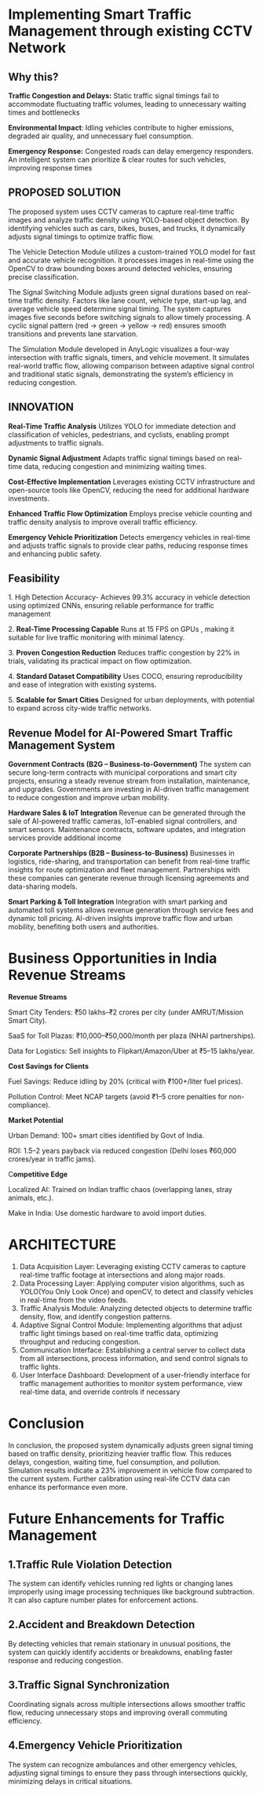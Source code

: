 
# Implementing Smart Traffic Management through existing CCTV Network

## Why this?
**Traffic Congestion and Delays:** Static traffic signal timings fail to accommodate fluctuating traffic volumes, leading to unnecessary waiting times and bottlenecks

**Environmental Impact**: Idling vehicles contribute to higher emissions, degraded air quality, and unnecessary fuel consumption.

**Emergency Response:** Congested roads can delay emergency responders. An intelligent system can prioritize & clear routes for such vehicles, improving response times

## PROPOSED SOLUTION
The proposed system uses CCTV cameras to capture real-time traffic images and analyze traffic density using YOLO-based object detection. By identifying vehicles such as cars, bikes, buses, and trucks, it dynamically adjusts signal timings to optimize traffic flow.

The Vehicle Detection Module utilizes a custom-trained YOLO model for fast and accurate vehicle recognition. It processes images in real-time using the OpenCV to draw bounding boxes around detected vehicles, ensuring precise classification.

The Signal Switching Module adjusts green signal durations based on real-time traffic density. Factors like lane count, vehicle type, start-up lag, and average vehicle speed determine signal timing. The system captures images five seconds before switching signals to allow timely processing. A cyclic signal pattern (red → green → yellow → red) ensures smooth transitions and prevents lane starvation.

The Simulation Module developed in AnyLogic visualizes a four-way intersection with traffic signals, timers, and vehicle movement. It simulates real-world traffic flow, allowing comparison between adaptive signal control and traditional static signals, demonstrating the system’s efficiency in reducing congestion.

## INNOVATION
**Real-Time Traffic Analysis** Utilizes YOLO for immediate detection and classification of vehicles, pedestrians, and cyclists, enabling prompt adjustments to traffic signals.

**Dynamic Signal Adjustment** Adapts traffic signal timings based on real-time data, reducing congestion and minimizing waiting times.

**Cost-Effective Implementation** Leverages existing CCTV infrastructure and open-source tools like OpenCV, reducing the need for additional hardware investments.

**Enhanced Traffic Flow Optimization** Employs precise vehicle counting and traffic density analysis to improve overall traffic efficiency.

**Emergency Vehicle Prioritization** Detects emergency vehicles in real-time and adjusts traffic signals to provide clear paths, reducing response times and enhancing public safety.

## Feasibility
1.⁠ ⁠High Detection Accuracy- Achieves 99.3% accuracy in vehicle detection using optimized CNNs, ensuring reliable performance for traffic management

2.⁠ ⁠**Real-Time Processing Capable**  Runs at  15 FPS on GPUs , making it suitable for live traffic monitoring with minimal latency. 

3.⁠ **⁠Proven Congestion Reduction** Reduces traffic congestion by 22% in trials, validating its practical impact on flow optimization. 

4.⁠ **⁠Standard Dataset Compatibility**  Uses COCO, ensuring reproducibility and ease of integration with existing systems. 

5.⁠ ⁠**Scalable for Smart Cities** Designed for urban deployments, with potential to expand across city-wide traffic networks. 

 ## Revenue Model for AI-Powered Smart Traffic Management System

 **Government Contracts (B2G – Business-to-Government)** The system can secure long-term contracts with municipal corporations and smart city projects, ensuring a steady revenue stream from installation, maintenance, and upgrades. Governments are investing in AI-driven traffic management to reduce congestion and improve urban mobility.

 **Hardware Sales & IoT Integration**
 Revenue can be generated through the sale of AI-powered traffic cameras, IoT-enabled signal controllers, and smart sensors. Maintenance contracts, software updates, and integration services provide additional income

 **Corporate Partnerships (B2B – Business-to-Business)**
 Businesses in logistics, ride-sharing, and transportation can benefit from real-time traffic insights for route optimization and fleet management. Partnerships with these companies can generate revenue through licensing agreements and data-sharing models.

  **Smart Parking & Toll Integration** Integration with smart parking and automated toll systems allows revenue generation through service fees and dynamic toll pricing. AI-driven insights improve traffic flow and urban mobility, benefiting both users and authorities.

# Business Opportunities in India Revenue Streams
**Revenue Streams**

Smart City Tenders: ₹50 lakhs–₹2 crores per city (under AMRUT/Mission Smart City).

SaaS for Toll Plazas: ₹10,000–₹50,000/month per plaza (NHAI partnerships).

Data for Logistics: Sell insights to Flipkart/Amazon/Uber at ₹5–15 lakhs/year.

**Cost Savings for Clients**

Fuel Savings: Reduce idling by 20% (critical with ₹100+/liter fuel prices).

Pollution Control: Meet NCAP targets (avoid ₹1–5 crore penalties for non-compliance).

**Market Potential**

Urban Demand: 100+ smart cities identified by Govt of India.

ROI: 1.5–2 years payback via reduced congestion (Delhi loses ₹60,000 crores/year in traffic jams).

C**ompetitive Edge**

Localized AI: Trained on Indian traffic chaos (overlapping lanes, stray animals, etc.).

Make in India: Use domestic hardware to avoid import duties.

# ARCHITECTURE
1. Data Acquisition Layer: Leveraging existing CCTV cameras to capture real-time traffic footage at intersections and along major roads.
2. Data Processing Layer: Applying computer vision algorithms, such as YOLO(You Only Look Once) and openCV, to detect and classify vehicles in real-time from the video feeds.
3. Traffic Analysis Module: Analyzing detected objects to determine traffic density, flow, and identify congestion patterns.
4. Adaptive Signal Control Module: Implementing algorithms that adjust traffic light timings based on real-time traffic data, optimizing throughput and reducing congestion.
5. Communication Interface: Establishing a central server to collect data from all intersections, process information, and send control signals to traffic lights.
6. User Interface Dashboard: Development of a user-friendly interface for traffic management authorities to monitor system performance, view real-time data, and override controls if necessary

# Conclusion
In conclusion, the proposed system dynamically adjusts green signal timing based on traffic density, prioritizing heavier traffic flow. This reduces delays, congestion, waiting time, fuel consumption, and pollution.
Simulation results indicate a 23% improvement in vehicle flow compared to the current system. Further calibration using real-life CCTV data can enhance its performance even more.

# Future Enhancements for Traffic Management
## 1.Traffic Rule Violation Detection
The system can identify vehicles running red lights or changing lanes improperly using image processing techniques like background subtraction. It can also capture number plates for enforcement actions.
## 2.Accident and Breakdown Detection
By detecting vehicles that remain stationary in unusual positions, the system can quickly identify accidents or breakdowns, enabling faster response and reducing congestion.
## 3.Traffic Signal Synchronization
Coordinating signals across multiple intersections allows smoother traffic flow, reducing unnecessary stops and improving overall commuting efficiency.
## 4.Emergency Vehicle Prioritization
The system can recognize ambulances and other emergency vehicles, adjusting signal timings to ensure they pass through intersections quickly, minimizing delays in critical situations.